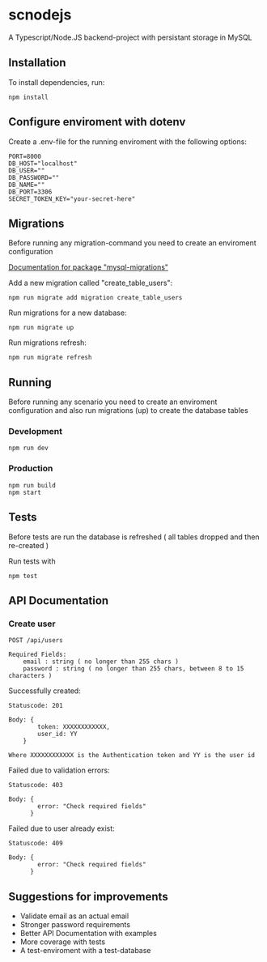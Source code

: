 # scnodejs

A Typescript/Node.JS backend-project with persistant storage in MySQL

## Installation

To install dependencies, run:

```
npm install
```

## Configure enviroment with dotenv
Create a .env-file for the running enviroment with the following options:

```
PORT=8000
DB_HOST="localhost"
DB_USER=""
DB_PASSWORD=""
DB_NAME=""
DB_PORT=3306
SECRET_TOKEN_KEY="your-secret-here"
```

## Migrations
Before running any migration-command you need to create an enviroment configuration

[Documentation for package "mysql-migrations"](https://github.com/kawadhiya21/mysql-migrations#readme)

Add a new migration called "create_table_users":

```
npm run migrate add migration create_table_users
```

Run migrations for a new database:

```
npm run migrate up
```

Run migrations refresh:

```
npm run migrate refresh
```

## Running

Before running any scenario you need to create an enviroment configuration and also run migrations (up) to create the database tables

### Development

```
npm run dev
```

### Production

```
npm run build
npm start
```

## Tests

Before tests are run the database is refreshed ( all tables dropped and then re-created )

Run tests with

```
npm test
```

## API Documentation

### Create user

```
POST /api/users

Required Fields:
    email : string ( no longer than 255 chars )
    password : string ( no longer than 255 chars, between 8 to 15 characters )
```

Successfully created:

```
Statuscode: 201

Body: { 
        token: XXXXXXXXXXXX,
        user_id: YY
    }

Where XXXXXXXXXXXX is the Authentication token and YY is the user id
```

Failed due to validation errors:

```
Statuscode: 403

Body: { 
        error: "Check required fields"
      }
```

Failed due to user already exist:

```
Statuscode: 409

Body: { 
        error: "Check required fields"
      }
```


## Suggestions for improvements

* Validate email as an actual email
* Stronger password requirements
* Better API Documentation with examples
* More coverage with tests
* A test-enviroment with a test-database